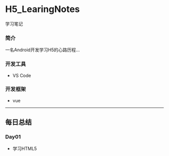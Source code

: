 # H5_LearingNotes
学习笔记

### 简介
一名Android开发学习H5的心路历程...

### 开发工具
- VS Code

### 开发框架
- vue

----
## 每日总结

### Day01
- 学习HTML5